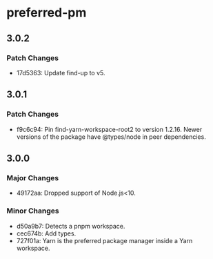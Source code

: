 # preferred-pm

## 3.0.2

### Patch Changes

- 17d5363: Update find-up to v5.

## 3.0.1

### Patch Changes

- f9c6c94: Pin find-yarn-workspace-root2 to version 1.2.16. Newer versions of the package have @types/node in peer dependencies.

## 3.0.0

### Major Changes

- 49172aa: Dropped support of Node.js<10.

### Minor Changes

- d50a9b7: Detects a pnpm workspace.
- cec674b: Add types.
- 727f01a: Yarn is the preferred package manager inside a Yarn workspace.
